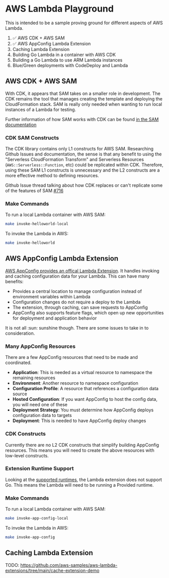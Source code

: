 # AWS Lambda Playground

This is intended to be a sample proving ground for different aspects of AWS Lambda.

1. :white_check_mark: AWS CDK + AWS SAM
1. :white_check_mark: AWS AppConfig Lambda Extension
1. Caching Lambda Extension
1. Building Go Lambda in a container with AWS CDK
1. Building a Go Lambda to use ARM Lambda instances
1. Blue/Green deployments with CodeDeploy and Lambda

## AWS CDK + AWS SAM

With CDK, it appears that SAM takes on a smaller role in development.  The CDK remains the tool that manages creating the template and deploying the CloudFormation stack.  SAM is really only needed when wanting to run local instances of a Lambda for testing.

Further information of how SAM works with CDK can be found [in the SAM documentation](https://docs.aws.amazon.com/serverless-application-model/latest/developerguide/serverless-cdk.html)

### CDK SAM Constructs

The CDK library contains only L1 constructs for AWS SAM.  Researching Github Issues and documentation, the sense is that any benefit to using the "Serverless CloudFormation Transform" and Serverless Resources (`AWS::Serverless::Function`, etc) could be replicated within CDK.  Therefore, using these SAM L1 constructs is unnecessary and the L2 constructs are a more effective method to defining resources.

Github Issue thread talking about how CDK replaces or can't replicate some of the features of SAM [#716](https://github.com/aws/aws-cdk/issues/716)

### Make Commands

To run a local Lambda container with AWS SAM:

```bash
make invoke-helloworld-local
```

To invoke the Lambda in AWS:

```bash
make invoke-helloworld
```

## AWS AppConfig Lambda Extension

[AWS AppConfig provides an offical Lambda Extension](https://docs.aws.amazon.com/appconfig/latest/userguide/appconfig-integration-lambda-extensions.html).  It handles invoking and caching configuration data for your Lambda.  This can have many benefits:

- Provides a central location to manage configuration instead of environment variables within Lambda
- Configuration changes do not require a deploy to the Lambda
- The extension, through caching, can save requests to AppConfig
- AppConfig also supports feature flags, which open up new opportunities for deployment and application behavior

It is not all :sun: sunshine though.  There are some issues to take in to consideration.

### Many AppConfig Resources

There are a few AppConfig resources that need to be made and coordinated.

- **Application**: This is needed as a virtual resource to namespace the remaining resources
- **Environment**: Another resource to namespace configuration
- **Configuration Profile**: A resource that references a configuration data source
- **Hosted Configuration**: If you want AppConfig to host the config data, you will need one of these
- **Deployment Strategy**: You must determine how AppConfig deploys configuration data to targets
- **Deployment**: This is needed to have AppConfig deploy changes

### CDK Constructs

Currently there are no L2 CDK constructs that simplify building AppConfig resources.  This means you will need to create the above resources with low-level constructs.

### Extension Runtime Support

Looking at the [supported runtimes](https://docs.aws.amazon.com/appconfig/latest/userguide/appconfig-integration-lambda-extensions.html#appconfig-integration-lambda-extensions-runtimes), the Lambda extension does not support Go.  This means the Lambda will need to be running a Provided runtime.

### Make Commands

To run a local Lambda container with AWS SAM:

```bash
make invoke-app-config-local
```

To invoke the Lambda in AWS:

```bash
make invoke-app-config
```

## Caching Lambda Extension

TODO: https://github.com/aws-samples/aws-lambda-extensions/tree/main/cache-extension-demo

